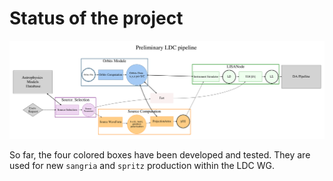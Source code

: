 # Status of the project

<img src="status/pipeline.png"  alt="LDC pipeline overview" width="1000"/> 

So far, the four colored boxes have been developed and tested. They
are used for new `sangria` and `spritz` production within the LDC WG.
